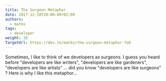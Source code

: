 ```yaml
---
title: The Surgeon Metaphor
date: 2017-12-18T20:00:00+02:00
authors:
  - matks
tags:
  - developer
weight: 10
TargetUrl: https://dev.to/matks/the-surgeon-metaphor-7o6
---
```


Sometimes, I like to think of we developers as surgeons. I guess you heard before "developers are like writers", "developers are like gardeners", "developers are like artists" ... did you know "developers are like surgeons" ?
Here is why I like this metaphor...

<!--more-->
